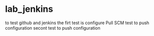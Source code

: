 # lab_jenkins
to test github and jenkins
the firt test is configure Pull SCM
test to push configuration
secont test to push configuration

